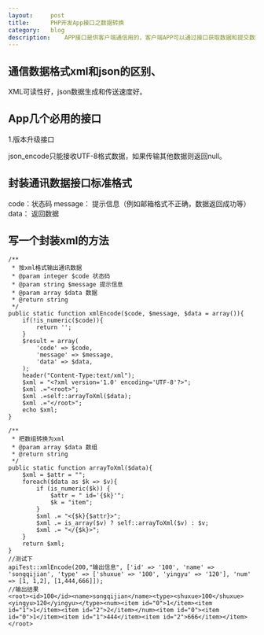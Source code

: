```yaml
---
layout:		post
title:		PHP开发App接口之数据转换
category:	blog
description:	APP接口是供客户端通信用的，客户端APP可以通过接口获取数据和提交数据等操作。做APP接口需要考虑的问题：1、接口地址 2、接口数据格式 3、接口安全认证 4、接口分层
---
```


## 通信数据格式xml和json的区别、

XML可读性好，json数据生成和传送速度好。

## App几个必用的接口

1.版本升级接口

json_encode只能接收UTF-8格式数据，如果传输其他数据则返回null。

## 封装通讯数据接口标准格式

code：状态码
message： 提示信息（例如邮箱格式不正确，数据返回成功等）
data： 返回数据

## 写一个封装xml的方法

	/**
	 * 按xml格式输出通讯数据
	 * @param integer $code 状态码
	 * @param string $message 提示信息
	 * @param array $data 数据
	 * @return string
	 */
	public static function xmlEncode($code, $message, $data = array()){
        if(!is_numeric($code)){
            return '';
        }
        $result = array(
            'code' => $code,
            'message' => $message,
            'data' => $data,
        );
        header("Content-Type:text/xml");
        $xml = "<?xml version='1.0' encoding='UTF-8'?>";
        $xml .="<root>";
        $xml .=self::arrayToXml($data);
        $xml .="</root>";
        echo $xml;
    }

    /**
     * 把数组转换为xml
     * @param array $data 数组
     * @return string
     */
    public static function arrayToXml($data){
        $xml = $attr = "";
        foreach($data as $k => $v){
            if (is_numeric($k)) {
                $attr = " id='{$k}'";
                $k = "item";
            }
            $xml .= "<{$k}{$attr}>";
            $xml .= is_array($v) ? self::arrayToXml($v) : $v;
            $xml .= "</{$k}>";
        }
        return $xml;
    }
    //测试下
    apiTest::xmlEncode(200,"输出信息", ['id' => '100', 'name' => 'songqijian', 'type' => ['shuxue' => '100', 'yingyu' => '120'], 'num' => [1, 1,2], [1,444,666]]);
    //输出结果
    <root><id>100</id><name>songqijian</name><type><shuxue>100</shuxue><yingyu>120</yingyu></type><num><item id="0">1</item><item id="1">1</item><item id="2">2</item></num><item id="0"><item id="0">1</item><item id="1">444</item><item id="2">666</item></item></root>

